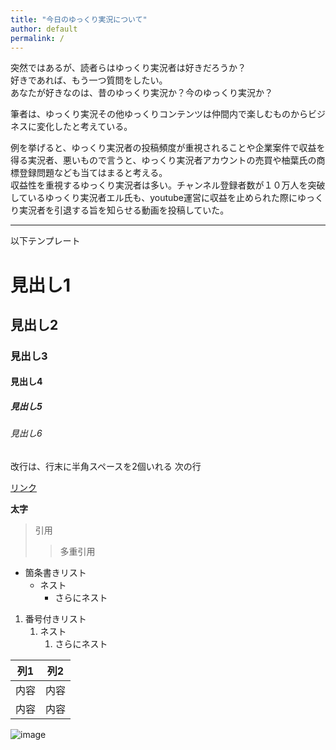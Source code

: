 ```yaml
---
title: "今日のゆっくり実況について"
author: default
permalink: /
---
```

突然ではあるが、読者らはゆっくり実況者は好きだろうか？  
好きであれば、もう一つ質問をしたい。  
あなたが好きなのは、昔のゆっくり実況か？今のゆっくり実況か？　　

筆者は、ゆっくり実況その他ゆっくりコンテンツは仲間内で楽しむものからビジネスに変化したと考えている。

例を挙げると、ゆっくり実況者の投稿頻度が重視されることや企業案件で収益を得る実況者、悪いもので言うと、ゆっくり実況者アカウントの売買や柚葉氏の商標登録問題なども当てはまると考える。  
収益性を重視するゆっくり実況者は多い。チャンネル登録者数が１０万人を突破しているゆっくり実況者エル氏も、youtube運営に収益を止められた際にゆっくり実況者を引退する旨を知らせる動画を投稿していた。



---

以下テンプレート

# 見出し1
## 見出し2
### 見出し3
#### 見出し4
##### 見出し5
###### 見出し6

改行は、行末に半角スペースを2個いれる
次の行

[リンク](https://www.google.co.jp/)

**太字**

> 引用
>> 多重引用


- 箇条書きリスト
  - ネスト
    - さらにネスト


1. 番号付きリスト
   1. ネスト
      1. さらにネスト


| 列1  | 列2  |
|-----|-----|
| 内容  | 内容  |
| 内容  | 内容  |

![image](/GHPages_WebSite/assets/images/logo-150.png)
